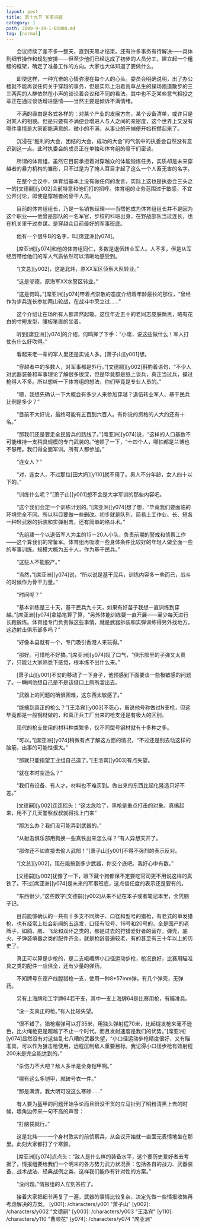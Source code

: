 ```yaml
---
layout: post
title: 第十九节 军事问题
category: 1
path: 2009-9-19-1-01900.md
tag: [normal]
---
```


　　会议持续了差不多一整天，直到天黑才结束。还有许多事务有待解决——具体到细节操作和规划安排——但至少他们已经达成了初步的人员分工，建立起一个粗糙的框架，确定了准备工作的方向。大家也大体知道了要做什么。

　　即使这样，一种亢奋的心情弥漫在每个人的心头。委员会明确说明，出了办公楼就不能再谈任何关于穿越的事务，但是实际上沿着荒草丛生的操场跑道散步的三三两两的人群依然在小声的谈论着会议和不同的看法。其中也不乏某些意气相投之辈正在通过谈话增进感情——当然主要是倾诉不满情绪。

　　不满的缘由是各式各样的：对某个产业的发展方向，某个设备清单，或许只是对某人的相貌。但是只要有不满便会增进人与人之间的亲密度，这个世界上又没有哪件事情是大家都能满意的。微小的不满，从事业的开端便开始积攒起来了。

　　沉浸在“胜利的大会，团结的大会，成功的大会”的气氛中的执委会自然没有意识到这一点。此时执委会的成员正在单独和体育组的骨干们密谈。

　　所谓的体育组，虽然它目前承担着对穿越众的体能锻炼任务，实质却是未来穿越者的暴力机构的雏形，只不过是为了掩人耳目才起了这么一个人畜无害的名字。

　　在整个会议中，体育组基本上没有做任何的发言，实际上这也是执委会三头之一的[文德嗣][y002]会前特意和他们打的招呼。体育组的业务范围过于敏感，不宜公开讨论，即使是穿越者的骨干人员。

　　目前的体育组组长，乃是一名销售经理——当然他成为体育组组长并不是因为这个职业——他曾是部队的一名军官，步校的科班出身，在野战部队当过连长，也在机关里干过参谋。是穿越众目前最好的军事班底。

　　他有一个很牛B的名字，叫[席亚洲][y074]。

　　[席亚洲][y074]和他的体育组同仁，多数是退伍转业军人。人不多，但是从军经历带给他们的军人气质依然可以清晰地感受到。

　　“[文总][y002]，这是北炜，原XX军区侦察大队转业。”

　　“这是邬德，原海军XX水警区转业。”

　　“这是何鸣，”[席亚洲][y074]带着点崇敬的态度介绍着年龄最长的那位，“曾经作为步兵连长参加两山轮战，在战斗中荣立过……”

　　这个介绍让在场所有人都肃然起敬。这位年近五十的老同志皮肤黝黑，略有花白的寸短发型，腰板笔直的坐着。

　　听到[席亚洲][y074]的介绍，何鸣挥了下手：“小席，说这些做什么！军人打仗有什么好吹得。”

　　看起来老一辈的军人里还是实诚人多。[萧子山][y001]想。

　　“穿越者中的多数人，对军事都是外行。”[文德嗣][y002]斟酌着语句，“不少人对武器装备和军事理论了解很多很深，但是毕竟都是纸上谈兵，真正当过兵，摸过枪得人不多。所以想听一下体育组的想法，你们毕竟是专业人员的。”

　　“嗯，我想先确认一下大概会有多少人来参加穿越？退伍转业军人、基干民兵比例是多少？”

　　“目前不大好说，最终可能有五百到六百人。有你说的资格的人大约还有十名。”

　　“那我们还是要走全民皆兵的路线了。”[席亚洲][y074]说，“这样的人口基数不可能维持一支稍具规模的专门武装的。”他顿了一下，“十四个人，哪怕都是兰博也不够用。我们得全面军训。所有人都参加。”

　　“连女人？”

　　“对，连女人，不过那位[田大妈][y110]就不用了。男人不分年龄，女人四十以下的。”

　　“训练什么呢？”[萧子山][y001]想不会是大学军训的那些内容吧。

　　“这个我们会定一个训练计划的。”[席亚洲][y074]想了想，“毕竟我们要面临的环境完全不同。所以科目要做一些删改。初步就是队列、简易土工作业、长、短各一种轻武器的拆装和实弹射击，还有简单的格斗术。”

　　“先组建一个以退伍军人为主的15－20人小队，负责前期的警戒和侦察工作——这个算我们的常备军。体育组再吸收一些身体条件比较好的年轻人做全面一些的军事训练。规模大概为五十人，作为基干民兵。”

　　“这些人不能脱产。”

　　“当然，”[席亚洲][y074]说，“所以说是基干民兵，训练内容多一些而已，战斗的时候作为骨干力量。”

　　“时间呢？”

　　“基本训练是三十天，基干民兵九十天，如果有好苗子我想一直训练到穿越。”[席亚洲][y074]拿铅笔算了算，“另外体能训练要一直开展——至少每天进行长跑锻炼。体育组专门负责做这些事情，就是武器拆装和实弹训练得另外找地方，这边射击俱乐部多吗？”

　　“好像本县就有一个，专门吸引香港人来玩得。”

　　“那好。可惜枪不好搞。”[席亚洲][y074]叹了口气，“俱乐部里的子弹又太贵了，只能让大家熟悉下感觉，根本练不出什么来。”

　　[萧子山][y001]不安的移动了一下身子，他预感到下面要谈一些极敏感的问题了。一瞬间他想自己是不是该借口上厕所溜出去。

　　“武器上的问题的确很困难，这东西太敏感了。”

　　“能搞到真正的枪么？”[王洛宾][y003]不死心，虽说他号称做过N支枪，但这毕竟都是一般钢材做的，和真正兵工厂出来的枪支还是有极大的区别。

　　现代的枪支使用的材料种类繁多，仅不同型号钢材就有十多种之多。

　　“可以。”[席亚洲][y074]稍微有点了解这方面的情况，“不过还是别去动这样的脑筋，出事的可能性很大。”

　　“那就只能指望工业组自己造了。”[王洛宾][y003]有点失望。

　　“就在本时空造么？”

　　“我们有设备、有人才，材料也不难买到。做出来的东西比起化隆造只好不差。”

　　[文德嗣][y002]连连摇头：“这太危险了，黑枪是重点打击的对象。真搞起来，用不了几天警察叔叔就得找上门来”

　　“那怎么办？我们没可能弄到武器的。”

　　“从射击俱乐部用狗换一些真铁出来怎么样？”有人异想天开了。

　　“那你还不如直接去偷人武部！”[萧子山][y001]不得不强烈的表示反对。

　　“[文总][y002]，现在能搞到多少武器，你交个底吧。我好心中有数。”

　　[文德嗣][y002]犹豫了一下，眼下藏个狗都保不定要吃官司更不用说这样的真铁了。不过[席亚洲][y074]是未来的军事班底，这点信任度的表示还是要有的。

　　“东西很少。”这些数字[文德嗣][y002]从来不记在本子或者笔记本里，全凭脑子记。

　　目前能够确认的一共有十多支不同牌子、口径和型号的猎枪，有老式的单发猎枪，也有经常上社会新闻的五连发，口径有12号、16号和20号的。全是国产的老牌子，如鸽、鹰、飞龙和双环之类的，都是过去的狩猎爱好者的留存，弹壳、底火、子弹装填器之类的配件齐全，就是枪龄普遍较老，有的甚至有三十年以上的历史了。

　　真正可以算是步枪的，是二支峨嵋牌小口径运动步枪，枪况良好，比赛用瞄准具之类的配件一应俱全，还有少量的弹药。

　　不知牌号东德产线膛猎枪一支，使用一种8*57mm弹，有几个弹壳，无弹药。

　　另有上海牌和工字牌64若干支，其中一支上海牌64是比赛用枪，有瞄准具。

　　“没一支真正的枪。”有人比较失望。

　　“很不错了。猎枪霰弹可以打35米，用独头弹射程70米，比起燧发枪来毫不逊色，比火绳枪更是超越了不止一个时代。而且发射速度是我们的优势。”[席亚洲][y074]显然没有对这些乱七八糟的武器失望，“小口径运动步枪精度很好，又有瞄准具，可以作为狙击枪使用，远程压制敌人重要目标。我记得小口径步枪有效射程200米是完全能达到的。”

　　“杀伤力不大吧？敌人多半是全身铠甲啊。”

　　“哪有这么多铠甲，就破号衣一件。”

　　“那是满清，我大明可没这么寒碜……”

　　有人要为盔甲的问题开始争论而且很没干货的立马扯到了明粉清黑上去的时候，墙角边传来一句不高的声音：

　　“打脑袋就行。”

　　这是北炜——一个身材敦实的前侦察兵，从会议开始就一直面无表情地坐在那里。此刻大家都打了个寒颤。

　　[席亚洲][y074]点点头：“敌人是什么样的装备水平，这个要历史爱好者去考据了，情报组要给我们一个明末的各方势力武力状况表：包括各自的战力、武器装备、战术战法、经典战例之类，这样我们能作有针对性的方案。”

　　“没问题。”情报组的人立刻答应了。

　　接着大家把细节再复了一遍，武器的事情比较复杂，决定先做一些情报收集再考虑解决的方案。
[y001]: /characters/y001 "萧子山"
[y002]: /characters/y002 "文德嗣"
[y003]: /characters/y003 "王洛宾"
[y110]: /characters/y110 "曹顺花"
[y074]: /characters/y074 "席亚洲"
